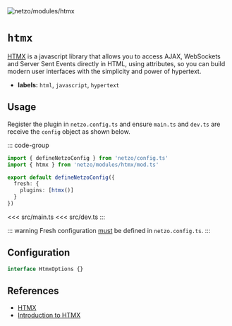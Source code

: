 <img src="https://raw.githubusercontent.com/netzo/netzo/main/assets/modules/htmx.svg" alt="netzo/modules/htmx" class="mb-5 w-75px">

# `htmx`

[HTMX](https://htmx.org) is a javascript library that allows you to access AJAX, WebSockets and Server Sent Events directly in HTML, using attributes, so you can build modern user interfaces with the simplicity and power of hypertext.

- **labels:** `html`, `javascript`, `hypertext`

## Usage

Register the plugin in `netzo.config.ts` and ensure `main.ts` and `dev.ts` are receive the `config` object as shown below.

::: code-group
```ts [netzo.config.ts]
import { defineNetzoConfig } from 'netzo/config.ts'
import { htmx } from 'netzo/modules/htmx/mod.ts'

export default defineNetzoConfig({
  fresh: {
    plugins: [htmx()]
  }
})
```
<<< src/main.ts
<<< src/dev.ts
:::

::: warning Fresh configuration [must](https://fresh.deno.dev/docs/concepts/ahead-of-time-builds#migrating-existing-projects-with-plugins) be defined in `netzo.config.ts`.
:::

## Configuration

```ts
interface HtmxOptions {}
```

## References

- [HTMX](https://htmx.org/)
- [Introduction to HTMX](https://www.sitepoint.com/htmx-introduction/)
